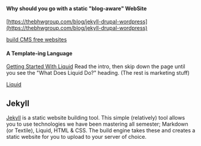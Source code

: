 

#### Why should you go with a static "blog-aware" WebSite
[https://thebhwgroup.com/blog/jekyll-drupal-wordpress](https://thebhwgroup.com/blog/jekyll-drupal-wordpress)

[build CMS free websites](https://developmentseed.org/blog/2012/07/27/build-cms-free-websites/)


#### A Template-ing Language
[Getting Started With Liquid](https://webdesign.tutsplus.com/tutorials/getting-started-with-liquid-shopifys-template-language--cms-19747) Read the intro, then skip down the page until you see the "What Does Liquid Do?" heading. (The rest is marketing stuff)

[Liquid](https://help.shopify.com/themes/liquid)

## Jekyll
[Jekyll](http://jekyllrb.com) is a static website building tool.
This simple (relatively) tool allows you to use technologies we have been mastering all semester; Markdown (or Textile), Liquid, HTML & CSS. The build engine takes these and creates a static website for you to upload to your server of choice. 

